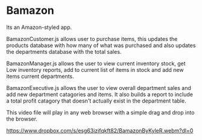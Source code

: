 # Bamazon
Its an Amazon-styled app.
 
BamazonCustomer.js allows user to purchase items, this updates the products database with how many of what was purchased and also updates the departments database with the total sales.

BamazonManager.js allows the user to view current inventory stock, get Low inventory reports, add to current list of items in stock and add new items current departments.

BamazonExecutive.js allows the user to view overall department sales and add new department catagories and items.  It also builds a report to include a total profit catagory that doesn't actually exist in the department table.

This video file will play in any web browser with a simple drag and drop into the browser.

https://www.dropbox.com/s/esg63izjfqkft82/BamazonByKyleR.webm?dl=0
